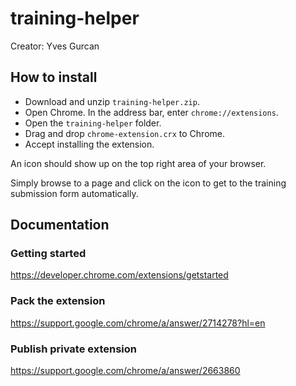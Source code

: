 # training-helper
Creator: Yves Gurcan

## How to install
* Download and unzip `training-helper.zip`.
* Open Chrome. In the address bar, enter `chrome://extensions`.
* Open the `training-helper` folder.
* Drag and drop `chrome-extension.crx` to Chrome.
* Accept installing the extension.

An icon should show up on the top right area of your browser.

Simply browse to a page and click on the icon to get to the training submission form automatically.

## Documentation

### Getting started
https://developer.chrome.com/extensions/getstarted

### Pack the extension
https://support.google.com/chrome/a/answer/2714278?hl=en

### Publish private extension
https://support.google.com/chrome/a/answer/2663860